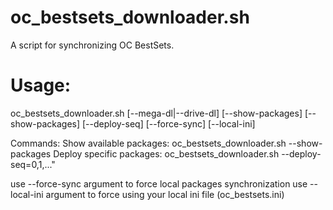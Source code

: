 oc_bestsets_downloader.sh
=================
A script for synchronizing OC BestSets.

Usage:
======
oc_bestsets_downloader.sh [--mega-dl|--drive-dl] [--show-packages] [--show-packages] [--deploy-seq] [--force-sync] [--local-ini]

Commands:
Show available packages: oc_bestsets_downloader.sh --show-packages
Deploy specific packages: oc_bestsets_downloader.sh --deploy-seq=0,1,..."

use --force-sync argument to force local packages synchronization
use --local-ini argument to force using your local ini file (oc_bestsets.ini)

